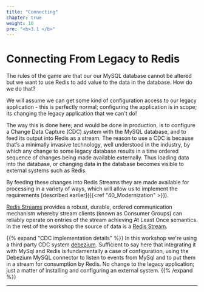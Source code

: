 ```yaml
---
title: "Connecting"
chapter: true
weight: 10
pre: "<b>3.1 </b>"
---
```

# Connecting From Legacy to Redis
The rules of the game are that our our MySQL database cannot be altered but we want to use Redis to add value to the data in the database. How do we do that?

We will assume we can get some kind of configuration access to our legacy application - this is perfectly normal; configuring the application is in scope; its changing the legacy application that we can't do!

The way this is done here, and would be done in production, is to configure a Change Data Capture (CDC) system with the MySQL database, and to feed its output into Redis as a stream. The reason to use a CDC is because that’s a minimally invasive technology, well understood in the industry, by which any change to some legacy database results in a time ordered sequence of changes being made available externally. Thus loading data into the database, or changing data in the database becomes visible to external systems such as Redis. 

By feeding these changes into Redis Streams they are made available for processing in a variety of ways, which will allow us to implement the requirements [described earlier]({{<ref "40_Modernization" >}}). 

[Redis Streams] provides a robust, durable, ordered communication mechanism whereby stream clients (known as Consumer Groups) can reliably operate on entries of the stream achieving At Least Once semantics. In the rest of the workshop the source of data is a [Redis Stream].

{{% expand "CDC implementation details" %}}
In this workshop we're using a third party CDC system [debezium](https://debezium.io/).  Sufficient to say here that integrating it with MySql and Redis is fundamentally a case of configuration, using the Debezium MySQL connector to listen to events from MySql and to put them in a stream for consumption by Redis. No change to the legacy application; just a matter of installing and configuring an external system.
{{% /expand %}}

----------
[Redis Streams]: https://redis.io/topics/streams-intro
[Redis Stream]: https://redis.io/topics/streams-intro

